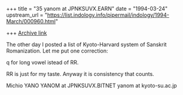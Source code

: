 +++
title = "35 yanom at JPNKSUVX.EARN"
date = "1994-03-24"
upstream_url = "https://list.indology.info/pipermail/indology/1994-March/000960.html"

+++
[Archive link](https://list.indology.info/pipermail/indology/1994-March/000960.html)

The other day I posted a list of Kyoto-Harvard
system of Sanskrit Romanization.  Let me put
one correction:

q for long vowel <r> istead of RR.

RR is just for my taste. Anyway it is consistency
that counts.

Michio YANO
YANOM at JPNKSUVX.BITNET
yanom at kyoto-su.ac.jp





